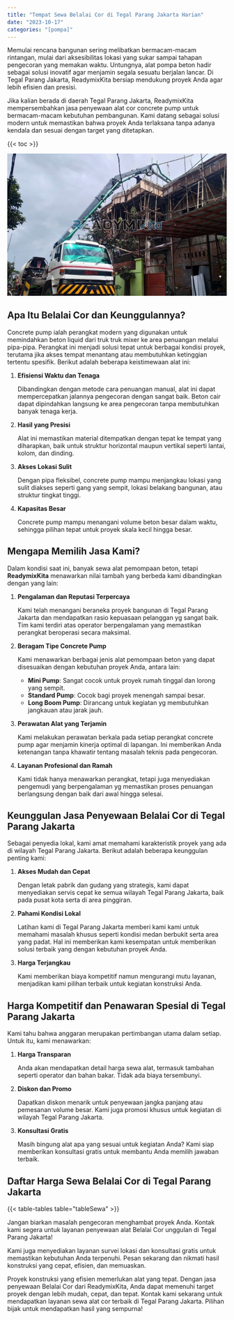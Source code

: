 ```yaml
---
title: "Tempat Sewa Belalai Cor di Tegal Parang Jakarta Harian"
date: "2023-10-17"
categories: "[pompa]"
---
```


Memulai rencana bangunan sering melibatkan bermacam-macam rintangan, mulai dari aksesibilitas lokasi yang sukar sampai tahapan pengecoran yang memakan waktu. Untungnya, alat pompa beton hadir sebagai solusi inovatif agar menjamin segala sesuatu berjalan lancar. Di Tegal Parang Jakarta, ReadymixKita bersiap mendukung proyek Anda agar lebih efisien dan presisi.

Jika kalian berada di daerah Tegal Parang Jakarta, ReadymixKita mempersembahkan jasa penyewaan alat cor concrete pump untuk bermacam-macam kebutuhan pembangunan. Kami datang sebagai solusi modern untuk memastikan bahwa proyek Anda terlaksana tanpa adanya kendala dan sesuai dengan target yang ditetapkan.

{{< toc >}}

![Tempat Sewa Belalai Cor di Tegal Parang Jakarta Harian](/images/pompa/sewa-pompa-25.jpg)

## Apa Itu Belalai Cor dan Keunggulannya?

Concrete pump ialah perangkat modern yang digunakan untuk memindahkan beton liquid dari truk truk mixer ke area penuangan melalui pipa-pipa. Perangkat ini menjadi solusi tepat untuk berbagai kondisi proyek, terutama jika akses tempat menantang atau membutuhkan ketinggian tertentu spesifik. Berikut adalah beberapa keistimewaan alat ini:

1. **Efisiensi Waktu dan Tenaga**

   Dibandingkan dengan metode cara penuangan manual, alat ini dapat mempercepatkan jalannya pengecoran dengan sangat baik. Beton cair dapat dipindahkan langsung ke area pengecoran tanpa membutuhkan banyak tenaga kerja.

2. **Hasil yang Presisi**

   Alat ini memastikan material ditempatkan dengan tepat ke tempat yang diharapkan, baik untuk struktur horizontal maupun vertikal seperti lantai, kolom, dan dinding.

3. **Akses Lokasi Sulit**

   Dengan pipa fleksibel, concrete pump mampu menjangkau lokasi yang sulit diakses seperti gang yang sempit, lokasi belakang bangunan, atau struktur tingkat tinggi.

4. **Kapasitas Besar**

   Concrete pump mampu menangani volume beton besar dalam waktu, sehingga pilihan tepat untuk proyek skala kecil hingga besar.

## Mengapa Memilih Jasa Kami?

Dalam kondisi saat ini, banyak sewa alat pemompaan beton, tetapi **ReadymixKita** menawarkan nilai tambah yang berbeda kami dibandingkan dengan yang lain:

1. **Pengalaman dan Reputasi Terpercaya**

   Kami telah menangani beraneka proyek bangunan di Tegal Parang Jakarta dan mendapatkan rasio kepuasaan pelanggan yg sangat baik. Tim kami terdiri atas operator berpengalaman yang memastikan perangkat beroperasi secara maksimal.

2. **Beragam Tipe Concrete Pump**

   Kami menawarkan berbagai jenis alat pemompaan beton yang dapat disesuaikan dengan kebutuhan proyek Anda, antara lain:
   - **Mini Pump**: Sangat cocok untuk proyek rumah tinggal dan lorong yang sempit.
   - **Standard Pump**: Cocok bagi proyek menengah sampai besar.
   - **Long Boom Pump**: Dirancang untuk kegiatan yg membutuhkan jangkauan atau jarak jauh.

3. **Perawatan Alat yang Terjamin**

   Kami melakukan perawatan berkala pada setiap perangkat concrete pump agar menjamin kinerja optimal di lapangan. Ini memberikan Anda ketenangan tanpa khawatir tentang masalah teknis pada pengecoran.

4. **Layanan Profesional dan Ramah**

   Kami tidak hanya menawarkan perangkat, tetapi juga menyediakan pengemudi yang berpengalaman yg memastikan proses penuangan berlangsung dengan baik dari awal hingga selesai.

## Keunggulan Jasa Penyewaan Belalai Cor di Tegal Parang Jakarta

Sebagai penyedia lokal, kami amat memahami karakteristik proyek yang ada di wilayah Tegal Parang Jakarta. Berikut adalah beberapa keunggulan penting kami:

1. **Akses Mudah dan Cepat**

   Dengan letak pabrik dan gudang yang strategis, kami dapat menyediakan servis cepat ke semua wilayah Tegal Parang Jakarta, baik pada pusat kota serta di area pinggiran.

2. **Pahami Kondisi Lokal**

   Latihan kami di Tegal Parang Jakarta memberi kami kami untuk memahami masalah khusus seperti kondisi medan berbukit serta area yang padat. Hal ini memberikan kami kesempatan untuk memberikan solusi terbaik yang dengan kebutuhan proyek Anda.

3. **Harga Terjangkau**

   Kami memberikan biaya kompetitif namun mengurangi mutu layanan, menjadikan kami pilihan terbaik untuk kegiatan konstruksi Anda.

## Harga Kompetitif dan Penawaran Spesial di Tegal Parang Jakarta

Kami tahu bahwa anggaran merupakan pertimbangan utama dalam setiap. Untuk itu, kami menawarkan:

1. **Harga Transparan**

   Anda akan mendapatkan detail harga sewa alat, termasuk tambahan seperti operator dan bahan bakar. Tidak ada biaya tersembunyi.

2. **Diskon dan Promo**

   Dapatkan diskon menarik untuk penyewaan jangka panjang atau pemesanan volume besar. Kami juga promosi khusus untuk kegiatan di wilayah Tegal Parang Jakarta.

3. **Konsultasi Gratis**

   Masih bingung alat apa yang sesuai untuk kegiatan Anda? Kami siap memberikan konsultasi gratis untuk membantu Anda memilih jawaban terbaik.

## Daftar Harga Sewa Belalai Cor di Tegal Parang Jakarta

{{< table-tables table="tableSewa" >}}

Jangan biarkan masalah pengecoran menghambat proyek Anda. Kontak kami segera untuk layanan penyewaan alat Belalai Cor unggulan di Tegal Parang Jakarta!

Kami juga menyediakan layanan survei lokasi dan konsultasi gratis untuk memastikan kebutuhan Anda terpenuhi. Pesan sekarang dan nikmati hasil konstruksi yang cepat, efisien, dan memuaskan.

Proyek konstruksi yang efisien memerlukan alat yang tepat. Dengan jasa penyewaan Belalai Cor dari ReadymixKita, Anda dapat memenuhi target proyek dengan lebih mudah, cepat, dan tepat. Kontak kami sekarang untuk mendapatkan layanan sewa alat cor terbaik di Tegal Parang Jakarta. Pilihan bijak untuk mendapatkan hasil yang sempurna!